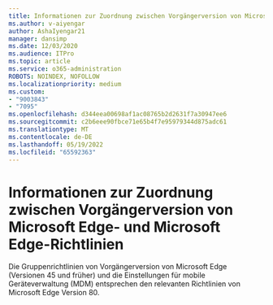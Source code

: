```yaml
---
title: Informationen zur Zuordnung zwischen Vorgängerversion von Microsoft Edge- und Microsoft Edge-Richtlinien
ms.author: v-aiyengar
author: AshaIyengar21
manager: dansimp
ms.date: 12/03/2020
ms.audience: ITPro
ms.topic: article
ms.service: o365-administration
ROBOTS: NOINDEX, NOFOLLOW
ms.localizationpriority: medium
ms.custom:
- "9003843"
- "7095"
ms.openlocfilehash: d344eea00698af1ac08765b2d2631f7a30947ee6
ms.sourcegitcommit: c2b6eee90fbce71e65b4f7e95979344d875adc61
ms.translationtype: MT
ms.contentlocale: de-DE
ms.lasthandoff: 05/19/2022
ms.locfileid: "65592363"
---
```

# <a name="learn-about-mapping-between-microsoft-edge-legacy-policies-and-microsoft-edge-policies"></a>Informationen zur Zuordnung zwischen Vorgängerversion von Microsoft Edge- und Microsoft Edge-Richtlinien

Die Gruppenrichtlinien von Vorgängerversion von Microsoft Edge (Versionen 45 und früher) und die Einstellungen für mobile Geräteverwaltung (MDM) entsprechen den relevanten Richtlinien von Microsoft Edge Version 80. <!--To learn more, see `[Microsoft Edge Legacy to Microsoft Edge policy mapping](https://go.microsoft.com/fwlink/?linkid=2141665)`.-->
